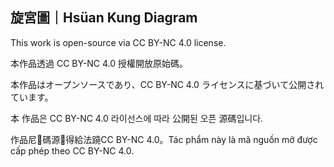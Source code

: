 ## 旋宮圖｜Hsüan Kung Diagram

This work is open-source via CC BY-NC 4.0 license.

本作品透過 CC BY-NC 4.0 授權開放原始碼。

本作品はオープンソースであり、CC BY-NC 4.0 ライセンスに基づいて公開されています。

本 作品은 CC BY-NC 4.0 라이선스에 따라 公開된 오픈 源碼입니다.

作品尼𱺵碼源𢲫得給法蹺CC BY-NC 4.0。Tác phẩm này là mã nguồn mở được cấp phép theo CC BY-NC 4.0.
